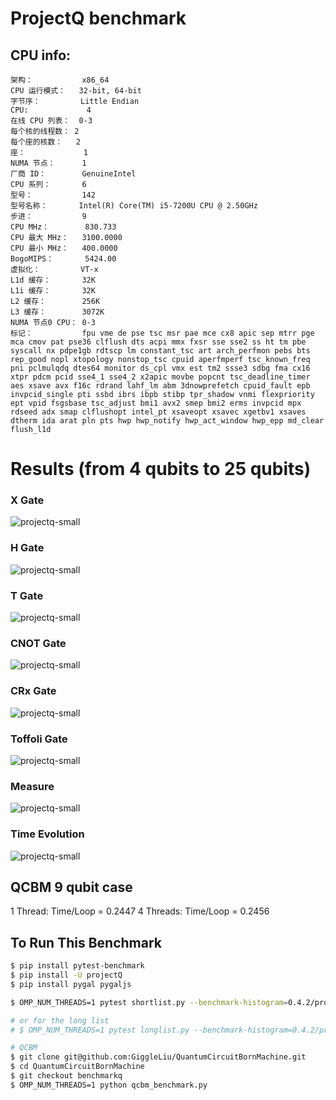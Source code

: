 # ProjectQ benchmark
## CPU info:
```
架构：           x86_64
CPU 运行模式：   32-bit, 64-bit
字节序：         Little Endian
CPU:             4
在线 CPU 列表：  0-3
每个核的线程数： 2
每个座的核数：   2
座：             1
NUMA 节点：      1
厂商 ID：        GenuineIntel
CPU 系列：       6
型号：           142
型号名称：       Intel(R) Core(TM) i5-7200U CPU @ 2.50GHz
步进：           9
CPU MHz：        830.733
CPU 最大 MHz：   3100.0000
CPU 最小 MHz：   400.0000
BogoMIPS：       5424.00
虚拟化：         VT-x
L1d 缓存：       32K
L1i 缓存：       32K
L2 缓存：        256K
L3 缓存：        3072K
NUMA 节点0 CPU： 0-3
标记：           fpu vme de pse tsc msr pae mce cx8 apic sep mtrr pge mca cmov pat pse36 clflush dts acpi mmx fxsr sse sse2 ss ht tm pbe syscall nx pdpe1gb rdtscp lm constant_tsc art arch_perfmon pebs bts rep_good nopl xtopology nonstop_tsc cpuid aperfmperf tsc_known_freq pni pclmulqdq dtes64 monitor ds_cpl vmx est tm2 ssse3 sdbg fma cx16 xtpr pdcm pcid sse4_1 sse4_2 x2apic movbe popcnt tsc_deadline_timer aes xsave avx f16c rdrand lahf_lm abm 3dnowprefetch cpuid_fault epb invpcid_single pti ssbd ibrs ibpb stibp tpr_shadow vnmi flexpriority ept vpid fsgsbase tsc_adjust bmi1 avx2 smep bmi2 erms invpcid mpx rdseed adx smap clflushopt intel_pt xsaveopt xsavec xgetbv1 xsaves dtherm ida arat pln pts hwp hwp_notify hwp_act_window hwp_epp md_clear flush_l1d
```

# Results (from 4 qubits to 25 qubits)
### X Gate
![projectq-small](0.4.2/projectq-short-X.svg)

### H Gate
![projectq-small](0.4.2/projectq-short-X.svg)

### T Gate
![projectq-small](0.4.2/projectq-short-X.svg)

### CNOT Gate
![projectq-small](0.4.2/projectq-short-CNOT.svg)

### CRx Gate
![projectq-small](0.4.2/projectq-short-C-Rx(0.5).svg)

### Toffoli Gate
![projectq-small](0.4.2/projectq-short-Toffoli.svg)

### Measure
![projectq-small](0.4.2/projectq-short-Measure.svg)

### Time Evolution
![projectq-small](0.4.2/projectq-short-TimeEvolution.svg)

## QCBM 9 qubit case
1 Thread: Time/Loop = 0.2447
4 Threads: Time/Loop = 0.2456

## To Run This Benchmark
```bash
$ pip install pytest-benchmark
$ pip install -U projectQ
$ pip install pygal pygaljs

$ OMP_NUM_THREADS=1 pytest shortlist.py --benchmark-histogram=0.4.2/projectq-short --benchmark-sort=name

# or for the long list
# $ OMP_NUM_THREADS=1 pytest longlist.py --benchmark-histogram=0.4.2/projectq-long --benchmark-sort=name

# QCBM
$ git clone git@github.com:GiggleLiu/QuantumCircuitBornMachine.git
$ cd QuantumCircuitBornMachine
$ git checkout benchmarkq
$ OMP_NUM_THREADS=1 python qcbm_benchmark.py
```

